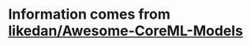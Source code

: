 # Information comes from [likedan/Awesome-CoreML-Models](https://github.com/likedan/Awesome-CoreML-Models)

